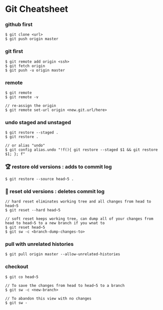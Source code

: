 # Git Cheatsheet

### github first 
```console
$ git clone <url>
$ git push origin master

```

### git first
```console
$ git remote add origin <ssh>
$ git fetch origin
$ git push -u origin master
``` 

### remote
```console
$ git remote
$ git remote -v

// re-assign the origin
$ git remote set-url origin <new.git.url/here>
```

### undo staged and unstaged
```console
$ git restore --staged .
$ git restore .

// or alias "undo"
$ git config alias.undo "!f(){ git restore --staged $1 && git restore $1; }; f"
```

### :trophy: restore old versions : **adds to commit log**
```console 
$ git restore --source head~5 .
```

### :shit: reset old versions : **deletes commit log**
```console
// hard reset eliminates working tree and all changes from head to head~5
$ git reset --hard head~5 

// soft reset keeps working tree, can dump all of your changes from head to head~5 to a new branch if you wnat to
$ git reset head~5  
$ git sw -c <branch-dump-changes-to>
```

### pull with unrelated histories
```console
$ git pull origin master --allow-unrelated-histories
```

### checkout
```console
$ git co head~5

// To save the changes from head to head~5 to a branch
$ git sw -c <new-branch>

// To abandon this view with no changes
$ git sw -
```